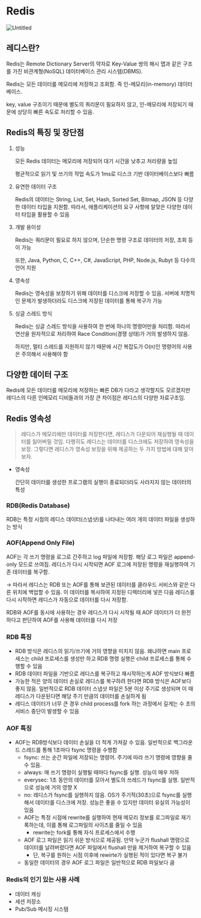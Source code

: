 # Redis

![Untitled](https://melodic-droplet-c1f.notion.site/image/https%3A%2F%2Fprod-files-secure.s3.us-west-2.amazonaws.com%2F3c793912-0294-456e-ba59-f7da91aea06d%2F10f26a66-70ba-4152-a8a6-c926d8b6e277%2FUntitled.png?table=block&id=0494e498-d8c4-4182-8cfb-ad93ac55cb88&spaceId=3c793912-0294-456e-ba59-f7da91aea06d&width=860&userId=&cache=v2)

## 레디스란?

Redis는 Remote Dictionary Server의 약자로 Key-Value 쌍의 해시 맵과 같은 구조를 가진 비관계형(NoSQL) 데이터베이스 관리 시스템(DBMS).

Redis는 모든 데이터를 메모리에 저장하고 조회함. 즉 인-메모리(in-memory) 데이터베이스.

key, value 구조이기 때문에 별도의 쿼리문이 필요하지 않고, 인-메모리에 저장되기 때문에 상당히 빠른 속도로 처리할 수 있음.

## Redis의 특징 및 장단점

1. 성능
    
    모든 Redis 데이터는 메모리에 저장되어 대기 시간을 낮추고 처리량을 높임
    
    평균적으로 읽기 및 쓰기의 작업 속도가 1ms로 디스크 기반 데이터베이스보다 빠름
    
2. 유연한 데이터 구조
    
    Redis의 데이터는 String, List, Set, Hash, Sorted Set, Bitmap, JSON 등 다양한 데이터 타입을 지원함. 따라서, 애플리케이션의 요구 사항에 알맞은 다양한 데이터 타입을 활용할 수 있음
    
3. 개발 용이성
    
    Redis는 쿼리문이 필요로 하지 않으며, 단순한 명령 구조로 데이터의 저장, 조회 등이 가능
    
    또한, Java, Python, C, C++, C#, JavaScript, PHP, Node.js, Rubyt 등 다수의 언어 지원
    
4. 영속성
    
    Redis는 영속성을 보장하기 위해 데이터를 디스크에 저장할 수 있음. 서버에 치명적인 문제가 발생하더라도 디스크에 저장된 데이터를 통해 복구가 가능
    
5. 싱글 스레드 방식
    
    Redis는 싱글 스레드 방식을 사용하여 한 번에 하나의 명령어만을 처리함. 따라서 연산을 원자적으로 처리하여 Race Condition(경쟁 상태)가 거의 발생하지 않음.
    
    하지만, 멀티 스레드를 지원하지 않기 때문에 시간 복잡도가 O(n)인 명령어의 사용은 주의해서 사용해야 함
    

## 다양한 데이터 구조

Redis에 모든 데이터를 메모리에 저장하는 빠른 DB가 다라고 생각할지도 모르겠지만 레디스의 다른 인메모리 디비들과의 가장 큰 차이점은 레디스의 다양한 자료구조임.

## Redis 영속성

> 레디스가 메모리에만 데이터를 저장한다면, 레디스가 다운되어 재실행될 때 데이터를 잃어버릴 것임. 다행히도 레디스는 데이터를 디스크에도 저장하여 영속성을 보장. 그렇다면 레디스가 영속성 보장을 위해 제공하는 두 가지 방법에 대해 알아보자.
> 
- 영속성
    
    간단히 데이터를 생성한 프로그램의 실행이 종료되더라도 사라지지 않는 데이터의 특성
    

### RDB(Redis Database)

RDB는 특정 시점의 레디스 데이터(스냅샷)를 나타내는 여러 개의 데이터 파일을 생성하는 방식

### AOF(Append Only File)

AOF는 각 쓰기 명령을 로그로 간주하고 log 파일에 저장함. 해당 로그 파일은 append-only 모드로 쓰여짐. 레디스가 다시 시작되면 AOF 로그에 저장된 명령을 재실행하여 기존 데이터를 복구함.

→ 따라서 레디스는 RDB 또는 AOF를 통해 보관된 데이터를 클라우드 서비스와 같은 다른 위치에 백업할 수 있음. 이 데이터를 복사하여 지정된 디렉터리에 넣은 다음 레디스를 다시 시작하면 레디스가 자동으로 데이터를 다시 저장함.

RDB와 AOF를 동시에 사용하는 경우 레디스가 다시 시작될 때 AOF 데이터가 더 완전하다고 판단하여 AOF를 사용해 데이터를 다시 저장

### RDB 특징

- RDB 방식은 레디스의 읽기/쓰기에 거의 영향을 미치지 않음. 왜냐하면 main 프로세스는 child 프로세스를 생성만 하고 RDB 명령 실행은 child 프로세스를 통해 수행할 수 있음
- RDB 데이터 파일을 기반으로 레디스를 복구하고 재시작하는게 AOF 방식보다 빠름
- 가능한 적은 양의 데이터 손실로 레디스를 복구하려 한다면 RDB 방식은 AOF보다 좋지 않음. 일반적으로 RDB 데이터 스냅샷 파일은 5분 이상 주기로 생성되며 이 때 레디스가 다운된다면 해당 주기 만큼의 데이터를 손실하게 됨
- 레디스 데이터가 너무 큰 경우 child process를 fork 하는 과정에서 길게는 수 초의 서비스 중단이 발생할 수 있음

### AOF 특징

- AOF는 RDB방식보다 데이터 손실을 더 적게 가져갈 수 있음. 일반적으로 백그라운드 스레드를 통해 1초마다 fsync 명령을 수행함
    - fsync: 쓰는 순간 파일에 저장되는 명령어. 주기에 따라 쓰기 명령에 영향을 줄 수 있음.
    - always: 매 쓰기 명령이 실행될 때마다 fsync를 실행. 성능이 매우 저하
    - everysec: 1초 동안의 데이터를 모아서 별도의 쓰레드가 fsync를 실행. 일반적으로 성능에 거의 영향 X
    - no: 레디스가 fsync를 실행하지 않음. OS가 주기적(30초)으로 fsync를 실행해서 데이터를 디스크에 저장. 성능은 좋을 수 있지만 데이터 유실의 가능성이 있음
    - AOF는 특정 시점에 rewrite를 실행하여 현재 메모리 정보를 로그파일로 재기록하는데, 이를 통해 로그파일의 사이즈를 줄일 수 있음
        - rewrite는 fork를 통해 자식 프로세스에서 수행
    - AOF 로그 파일은 읽기 쉬운 방식으로 제공됨. 만약 누군가 flushall 명령으로 데이터를 날려버렸다면 AOF 파일에서 flushall 만을 제거하여 복구할 수 있음
        - 단, 복구를 원하는 시점 이후에 rewirte가 실행된 적이 있다면 복구 불가
    - 동일한 데이터의 경우 AOF 로그 파일은 일반적으로 RDB 파일보다 큼

### Redis의 인기 있는 사용 사례

- 데이터 캐싱
- 세션 저장소
- Pub/Sub 메시징 시스템